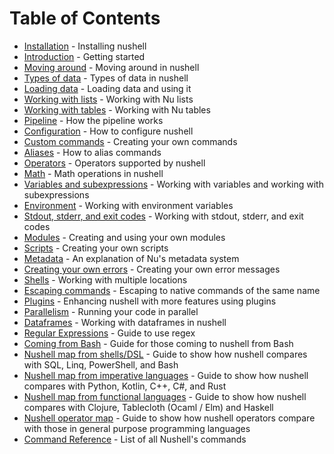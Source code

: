 # Table of Contents

- [Installation](installation.md) - Installing nushell
- [Introduction](introduction.md) - Getting started
- [Moving around](moving_around.md) - Moving around in nushell
- [Types of data](types_of_data.md) - Types of data in nushell
- [Loading data](loading_data.md) - Loading data and using it
- [Working with lists](working_with_lists.md) - Working with Nu lists
- [Working with tables](working_with_tables.md) - Working with Nu tables
- [Pipeline](pipeline.md) - How the pipeline works
- [Configuration](configuration.md) - How to configure nushell
- [Custom commands](custom_commands.md) - Creating your own commands
- [Aliases](aliases.md) - How to alias commands
- [Operators](operators.md) - Operators supported by nushell
- [Math](math.md) - Math operations in nushell
- [Variables and subexpressions](variables_and_subexpressions.md) - Working with variables and working with subexpressions
- [Environment](environment.md) - Working with environment variables
- [Stdout, stderr, and exit codes](stdout_stderr_exit_codes.md) - Working with stdout, stderr, and exit codes
- [Modules](modules.md) - Creating and using your own modules
- [Scripts](scripts.md) - Creating your own scripts
- [Metadata](metadata.md) - An explanation of Nu's metadata system
- [Creating your own errors](creating_errors.md) - Creating your own error messages
- [Shells](shells_in_shells.md) - Working with multiple locations
- [Escaping commands](escaping.md) - Escaping to native commands of the same name
- [Plugins](plugins.md) - Enhancing nushell with more features using plugins
- [Parallelism](parallelism.md) - Running your code in parallel
- [Dataframes](dataframes.md) - Working with dataframes in nushell
- [Regular Expressions](regular_expressions.md) - Guide to use regex
- [Coming from Bash](coming_from_bash.md) - Guide for those coming to nushell from Bash
- [Nushell map from shells/DSL](nushell_map.md) - Guide to show how nushell compares with SQL, Linq, PowerShell, and Bash
- [Nushell map from imperative languages](nushell_map_imperative.md) - Guide to show how nushell compares with Python, Kotlin, C++, C#, and Rust
- [Nushell map from functional languages](nushell_map_functional.md) - Guide to show how nushell compares with Clojure, Tablecloth (Ocaml / Elm) and Haskell
- [Nushell operator map](nushell_operator_map.md) - Guide to show how nushell operators compare with those in general purpose programming languages
- [Command Reference](command_reference.md) - List of all Nushell's commands

